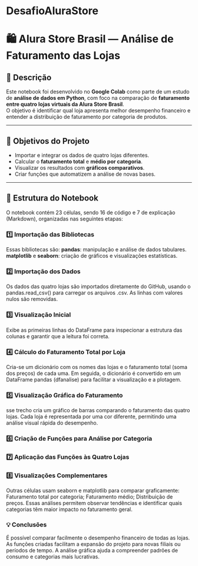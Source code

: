 # DesafioAluraStore
# 🛍️ Alura Store Brasil — Análise de Faturamento das Lojas

## 📘 Descrição
Este notebook foi desenvolvido no **Google Colab** como parte de um estudo de **análise de dados em Python**, com foco na comparação de **faturamento entre quatro lojas virtuais da Alura Store Brasil**.  
O objetivo é identificar qual loja apresenta melhor desempenho financeiro e entender a distribuição de faturamento por categoria de produtos.

---

## 🧠 Objetivos do Projeto
- Importar e integrar os dados de quatro lojas diferentes.  
- Calcular o **faturamento total** e **médio por categoria**.  
- Visualizar os resultados com **gráficos comparativos**.  
- Criar funções que automatizem a análise de novas bases.

---

## 🧩 Estrutura do Notebook
O notebook contém 23 células, sendo 16 de código e 7 de explicação (Markdown), organizadas nas seguintes etapas:

### 1️⃣ Importação das Bibliotecas
Essas bibliotecas são:
**pandas**: manipulação e análise de dados tabulares.
**matplotlib** e **seaborn**: criação de gráficos e visualizações estatísticas.


### 2️⃣ Importação dos Dados
Os dados das quatro lojas são importados diretamente do GitHub, usando o pandas.read_csv() para carregar os arquivos .csv.
As linhas com valores nulos são removidas.
### 3️⃣ Visualização Inicial
Exibe as primeiras linhas do DataFrame para inspecionar a estrutura das colunas e garantir que a leitura foi correta.

### 4️⃣ Cálculo do Faturamento Total por Loja
Cria-se um dicionário com os nomes das lojas e o faturamento total (soma dos preços) de cada uma.
Em seguida, o dicionário é convertido em um DataFrame pandas (dfanalise) para facilitar a visualização e a plotagem.

### 5️⃣ Visualização Gráfica do Faturamento
sse trecho cria um gráfico de barras comparando o faturamento das quatro lojas.
Cada loja é representada por uma cor diferente, permitindo uma análise visual rápida do desempenho.

### 6️⃣ Criação de Funções para Análise por Categoria
### 7️⃣ Aplicação das Funções às Quatro Lojas
### 8️⃣ Visualizações Complementares
Outras células usam seaborn e matplotlib para comparar graficamente:
Faturamento total por categoria;
Faturamento médio;
Distribuição de preços.
Essas análises permitem observar tendências e identificar quais categorias têm maior impacto no faturamento geral.

### 💡 Conclusões
É possível comparar facilmente o desempenho financeiro de todas as lojas.
As funções criadas facilitam a expansão do projeto para novas filiais ou períodos de tempo.
A análise gráfica ajuda a compreender padrões de consumo e categorias mais lucrativas.




